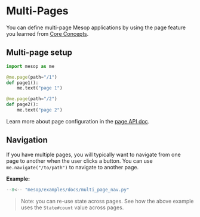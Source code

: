 # Multi-Pages

You can define multi-page Mesop applications by using the page feature you learned from [Core Concepts](../getting_started/core_concepts.md).

## Multi-page setup

```python
import mesop as me

@me.page(path="/1")
def page1():
    me.text("page 1")

@me.page(path="/2")
def page2():
    me.text("page 2")
```

Learn more about page configuration in the [page API doc](../api/page.md).

## Navigation

If you have multiple pages, you will typically want to navigate from one page to another when the user clicks a button. You can use `me.navigate("/to/path")` to navigate to another page.

**Example:**

```python
--8<-- "mesop/examples/docs/multi_page_nav.py"
```

> Note: you can re-use state across pages. See how the above example uses the `State#count` value across pages.
